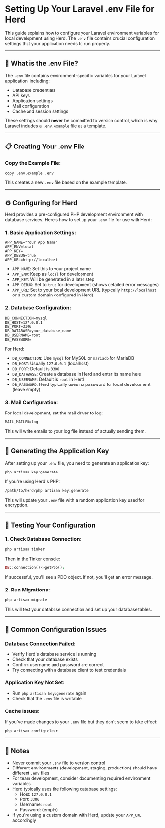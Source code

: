 # Setting Up Your Laravel .env File for Herd

This guide explains how to configure your Laravel environment variables for local development using Herd. The `.env` file contains crucial configuration settings that your application needs to run properly.

---

## 🔑 What is the .env File?

The `.env` file contains environment-specific variables for your Laravel application, including:

* Database credentials
* API keys
* Application settings
* Mail configuration
* Cache and session settings

These settings should **never** be committed to version control, which is why Laravel includes a `.env.example` file as a template.

---

## 📋 Creating Your .env File

### Copy the Example File:

```bash
copy .env.example .env
```

This creates a new `.env` file based on the example template.

---

## ⚙️ Configuring for Herd

Herd provides a pre-configured PHP development environment with database services. Here's how to set up your `.env` file for use with Herd:

### 1. Basic Application Settings:

```
APP_NAME="Your App Name"
APP_ENV=local
APP_KEY=
APP_DEBUG=true
APP_URL=http://localhost
```

* `APP_NAME`: Set this to your project name
* `APP_ENV`: Keep as `local` for development
* `APP_KEY`: Will be generated in a later step
* `APP_DEBUG`: Set to `true` for development (shows detailed error messages)
* `APP_URL`: Set to your local development URL (typically `http://localhost` or a custom domain configured in Herd)

### 2. Database Configuration:

```
DB_CONNECTION=mysql
DB_HOST=127.0.0.1
DB_PORT=3306
DB_DATABASE=your_database_name
DB_USERNAME=root
DB_PASSWORD=
```

For Herd:
* `DB_CONNECTION`: Use `mysql` for MySQL or `mariadb` for MariaDB
* `DB_HOST`: Usually `127.0.0.1` (localhost)
* `DB_PORT`: Default is `3306`
* `DB_DATABASE`: Create a database in Herd and enter its name here
* `DB_USERNAME`: Default is `root` in Herd
* `DB_PASSWORD`: Herd typically uses no password for local development (leave empty)

### 3. Mail Configuration:

For local development, set the mail driver to log:

```
MAIL_MAILER=log
```

This will write emails to your log file instead of actually sending them.

---

## 🔐 Generating the Application Key

After setting up your `.env` file, you need to generate an application key:

```bash
php artisan key:generate
```

If you're using Herd's PHP:

```bash
/path/to/herd/php artisan key:generate
```

This will update your `.env` file with a random application key used for encryption.

---

## 🧪 Testing Your Configuration

### 1. Check Database Connection:

```bash
php artisan tinker
```

Then in the Tinker console:

```php
DB::connection()->getPdo();
```

If successful, you'll see a PDO object. If not, you'll get an error message.

### 2. Run Migrations:

```bash
php artisan migrate
```

This will test your database connection and set up your database tables.

---

## 🔄 Common Configuration Issues

### Database Connection Failed:

* Verify Herd's database service is running
* Check that your database exists
* Confirm username and password are correct
* Try connecting with a database client to test credentials

### Application Key Not Set:

* Run `php artisan key:generate` again
* Check that the `.env` file is writable

### Cache Issues:

If you've made changes to your `.env` file but they don't seem to take effect:

```bash
php artisan config:clear
```

---

## 📌 Notes

* Never commit your `.env` file to version control
* Different environments (development, staging, production) should have different `.env` files
* For team development, consider documenting required environment variables
* Herd typically uses the following database settings:
  * Host: `127.0.0.1`
  * Port: `3306`
  * Username: `root`
  * Password: (empty)
* If you're using a custom domain with Herd, update your `APP_URL` accordingly
